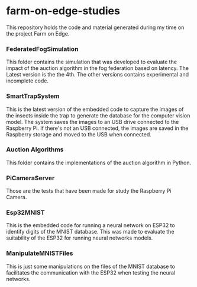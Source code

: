 # farm-on-edge-studies

This repository holds the code and material generated during my time on the project Farm on Edge.

### FederatedFogSimulation
This folder contains the simulation that was developed to evaluate the impact of the auction algorithm in the fog federation based on latency. The Latest version is the the 4th. The other versions contains experimental and incomplete code.

### SmartTrapSystem
This is the latest version of the embedded code to capture the images of the insects inside the trap to generate the database for the computer vision model. The system saves the images to an USB drive connected to the Raspberry Pi. If there's not an USB connected, the images are saved in the Raspberry storage and moved to the USB when connected.

### Auction Algorithms
This folder contains the implementations of the auction algorithm in Python.

### PiCameraServer
Those are the tests that have been made for study the Raspberry Pi Camera.

### Esp32MNIST
This is the embedded code for running a neural network on ESP32 to identify digits of the MNIST database. This was made to evaluate the suitability of the ESP32 for running neural networks models.

### ManipulateMNISTFiles
This is just some manipulations on the files of the MNIST database to facilitates the communication with the ESP32 when testing the neural networks.
